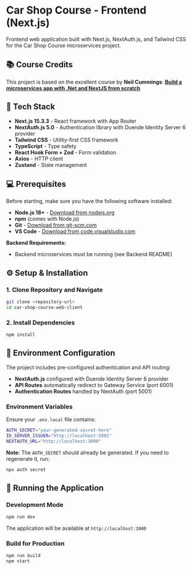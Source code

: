 # Car Shop Course - Frontend (Next.js)

Frontend web application built with Next.js, NextAuth.js, and Tailwind CSS for the Car Shop Course microservices project.

## 📚 Course Credits

This project is based on the excellent course by **Neil Cummings**:
**[Build a microservices app with .Net and NextJS from scratch](https://www.udemy.com/course/build-a-microservices-app-with-dotnet-and-nextjs-from-scratch)**

## 🚀 Tech Stack

- **Next.js 15.3.3** - React framework with App Router
- **NextAuth.js 5.0** - Authentication library with Duende Identity Server 6 provider
- **Tailwind CSS** - Utility-first CSS framework
- **TypeScript** - Type safety
- **React Hook Form + Zod** - Form validation
- **Axios** - HTTP client
- **Zustand** - State management

## 💻 Prerequisites

Before starting, make sure you have the following software installed:

- **Node.js 18+** - [Download from nodejs.org](https://nodejs.org/)
- **npm** (comes with Node.js)
- **Git** - [Download from git-scm.com](https://git-scm.com/)
- **VS Code** - [Download from code.visualstudio.com](https://code.visualstudio.com/)

**Backend Requirements:**

- Backend microservices must be running (see Backend README)

## ⚙️ Setup & Installation

### 1. Clone Repository and Navigate

```bash
git clone <repository-url>
cd car-shop-course-web-client
```

### 2. Install Dependencies

```bash
npm install
```

## 🔧 Environment Configuration

The project includes pre-configured authentication and API routing:

- **NextAuth.js** configured with Duende Identity Server 6 provider
- **API Routes** automatically redirect to Gateway Service (port 6001)
- **Authentication Routes** handled by NextAuth (port 5001)

### Environment Variables

Ensure your `.env.local` file contains:

```bash
AUTH_SECRET="your-generated-secret-here"
ID_SERVER_ISSUER="http://localhost:5001"
NEXTAUTH_URL="http://localhost:3000"
```

**Note:** The `AUTH_SECRET` should already be generated. If you need to regenerate it, run:

```bash
npx auth secret
```

## 🚦 Running the Application

### Development Mode

```bash
npm run dev
```

The application will be available at `http://localhost:3000`

### Build for Production

```bash
npm run build
npm start
```
